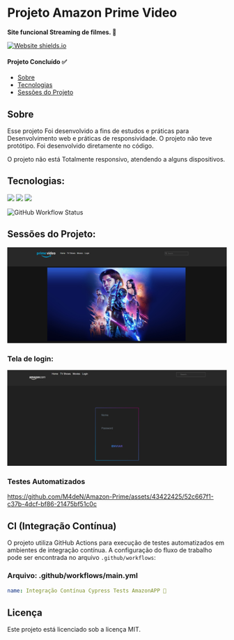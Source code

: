 <h1> Projeto Amazon Prime Video </h1>
<p><b>Site funcional Streaming de filmes. 🧮</b></p>

[![Website shields.io](https://img.shields.io/website-up-down-green-red/http/shields.io.svg)](http://shields.io/)

<h4> 
	Projeto Concluído ✅
</h4>

<ul>
 <li><a href="#sobre">Sobre</a></li>
 <li><a href="#tecnologias">Tecnologias</a></li> 
 <li><a href="#sessao">Sessões do Projeto</a></li>
</ul>

<h2 id="sobre">Sobre</h2>
<p>Esse projeto Foi desenvolvido a fins de estudos e práticas para Desenvolvimento web e práticas de responsividade. O projeto não teve protótipo.
Foi desenvolvido diretamente no código.</p>

<p>O projeto não está Totalmente responsivo, atendendo a alguns dispositivos.</p>

<h2 id="tecnologias">Tecnologias:</h2>

<p>
  <img src="https://img.shields.io/badge/HTML5-E34F26?style=for-the-badge&logo=html5&logoColor=white" />
  <img src="https://img.shields.io/badge/CSS3-1572B6?style=for-the-badge&logo=css3&logoColor=white" />
  <img src="https://img.shields.io/badge/JavaScript-323330?style=for-the-badge&logo=javascript&logoColor=F7DF1E" />

![GitHub Workflow Status](https://img.shields.io/github/actions/workflow/status/M4deN/Amazon-Prime/ci.yml?label=Test%20Workflows&logo=GitHub&style=for-the-badge)
</p>


<h2 id="sessao">Sessões do Projeto:</h2>

![Começo](https://github.com/M4deN/Amazon-Prime/blob/main/Imagens/Capturar1.PNG)

<h3>Tela de login:</h3>

![parte7](https://github.com/AlexDeSaran/Amazon-Prime/blob/main/Imagens/Capturar8.PNG)

<h3>Testes Automatizados</h3>

https://github.com/M4deN/Amazon-Prime/assets/43422425/52c667f1-c37b-4dcf-bf86-21475bf51c0c


<h2> CI (Integração Contínua)</h2>

O projeto utiliza GitHub Actions para execução de testes automatizados em ambientes de integração contínua. A configuração do fluxo de trabalho pode ser encontrada no arquivo `.github/workflows`:

### Arquivo: .github/workflows/main.yml

```yaml
name: Integração Contínua Cypress Tests AmazonAPP 🧪
```
## Licença

Este projeto está licenciado sob a licença MIT.
